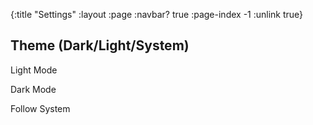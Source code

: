 {:title "Settings"
 :layout :page
 :navbar? true
 :page-index -1
 :unlink true}

## Theme (Dark/Light/System)

<a class="button" data-type="theme-button" data-theme="light">Light Mode</a>

<a class="button" data-type="theme-button" data-theme="dark">Dark Mode</a>

<a class="button" data-type="theme-button" data-theme="system">Follow System</a>